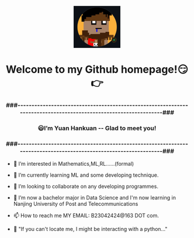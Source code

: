 <div align=center>
  <img width=128 src="image/figure.png">
</div>
<h1 align="center">Welcome to my Github homepage!😏👉</h1>
<h3 align="center" >###----------------------------------------------------------------------------------------------------------------###</h3>
<h3 align="center" >😃I’m Yuan Hankuan -- Glad to meet you!</h3>
<h3 align="center" >###----------------------------------------------------------------------------------------------------------------###</h3>




- 👀 I’m interested in Mathematics,ML,RL......(formal)
  
- 🌱 I’m currently learning ML and some developing technique.
  
- 💞️ I’m looking to collaborate on any developing programmes.
  
- 🍉 I’m now a bachelor major in Data Science and I'm now learning in Nanjing University of Post and Telecommunications
  
- 📫 How to reach me MY EMAIL: B23042424@163 DOT com.

- 🐍 "If you can't locate me, I might be interacting with a python..."



<!---
WilbertYuan/WilbertYuan is a ✨ special ✨ repository because its `README.md` (this file) appears on your GitHub profile.
You can click the Preview link to take a look at your changes.
--->
